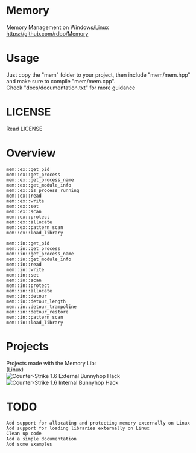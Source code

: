 # Memory
Memory Management on Windows/Linux  
https://github.com/rdbo/Memory  

# Usage
Just copy the "mem" folder to your project, then include "mem/mem.hpp" and make sure to compile "mem/mem.cpp".  
Check "docs/documentation.txt" for more guidance  

# LICENSE
Read LICENSE  

# Overview
```
mem::ex::get_pid
mem::ex::get_process
mem::ex::get_process_name
mem::ex::get_module_info
mem::ex::is_process_running
mem::ex::read
mem::ex::write
mem::ex::set
mem::ex::scan
mem::ex::protect
mem::ex::allocate
mem::ex::pattern_scan
mem::ex::load_library

mem::in::get_pid
mem::in::get_process
mem::in::get_process_name
mem::in::get_module_info
mem::in::read
mem::in::write
mem::in::set
mem::in::scan
mem::in::protect
mem::in::allocate
mem::in::detour
mem::in::detour_length
mem::in::detour_trampoline
mem::in::detour_restore
mem::in::pattern_scan
mem::in::load_library
```

# Projects
Projects made with the Memory Lib:  
(Linux)  
![Counter-Strike 1.6 External Bunnyhop Hack](https://github.com/rdbo/cstrike-bhop-ex-linux)  
![Counter-Strike 1.6 Internal Bunnyhop Hack](https://github.com/rdbo/cstrike-bhop-in-linux)  

# TODO
```
Add support for allocating and protecting memory externally on Linux
Add support for loading libraries externally on Linux
Clean up code
Add a simple documentation
Add some examples
```
